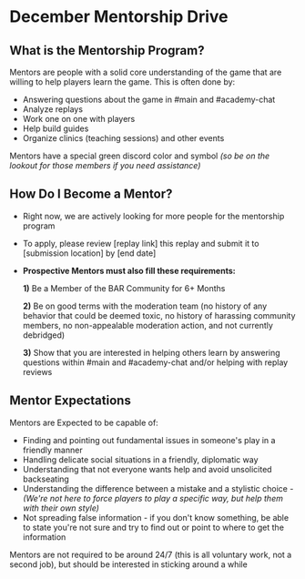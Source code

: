 # December Mentorship Drive

## What is the Mentorship Program?
Mentors are people with a solid core understanding of the game that are willing to help players learn the game. This is often done by:
- Answering questions about the game in #main and #academy-chat
- Analyze replays
- Work one on one with players
- Help build guides
- Organize clinics (teaching sessions) and other events
  
Mentors have a special green discord color and symbol *(so be on the lookout for those members if you need assistance)*

## How Do I Become a Mentor?
- Right now, we are actively looking for more people for the mentorship program
- To apply, please review [replay link] this replay and submit it to [submission location] by [end date]
- **Prospective Mentors __must__ also fill these requirements:**

  **1)** Be a Member of the BAR Community for 6+ Months
  
  **2)** Be on good terms with the moderation team (no history of any behavior that could be deemed toxic, no history of harassing community members, no non-appealable moderation action, and not currently debridged)
  
  **3)** Show that you are interested in helping others learn by answering questions within #main and #academy-chat and/or helping with replay reviews

## Mentor Expectations
Mentors are Expected to be capable of:

- Finding and pointing out fundamental issues in someone's play in a friendly manner
- Handling delicate social situations in a friendly, diplomatic way
- Understanding that not everyone wants help and avoid unsolicited backseating
- Understanding the difference between a mistake and a stylistic choice -
      *(We're not here to force players to play a specific way, but help them with their own style)*
- Not spreading false information - if you don't know something, be able to state you're not sure and try to find out or point to where to get the information

Mentors are not required to be around 24/7 (this is all voluntary work, not a second job), but should be interested in sticking around a while
